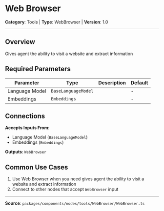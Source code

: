 # Web Browser

**Category**: Tools | **Type**: WebBrowser | **Version**: 1.0

---

## Overview

Gives agent the ability to visit a website and extract information

## Required Parameters

| Parameter | Type | Description | Default |
|-----------|------|-------------|---------|
| Language Model | `BaseLanguageModel` |  | - |
| Embeddings | `Embeddings` |  | - |

## Connections

**Accepts Inputs From**:
- Language Model (`BaseLanguageModel`)
- Embeddings (`Embeddings`)

**Outputs**: `WebBrowser`

## Common Use Cases

1. Use Web Browser when you need gives agent the ability to visit a website and extract information
2. Connect to other nodes that accept `WebBrowser` input

---

**Source**: `packages/components/nodes/tools/WebBrowser/WebBrowser.ts`